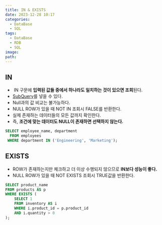 ```yaml
---
title: IN & EXISTS
date: 2023-12-28 10:17
categories:
  - DataBase
  - SQL
tags:
  - DataBase
  - RDB
  - SQL
image: 
path:
---
```


## IN
+  IN 구문에 **입력된 값들 중에서 하나라도 일치하는 것이 있으면 조회**된다.
+ [SubQuery](https://sonjh919.github.io/posts/SubQuery)를 넣을 수 있다.
+ Null과의 값 비교는 불가능하다. 
+ NULL ROW가 있을 때 NOT IN 조회시 FALSE를 반환한다.
+ 실제 존재하는 데이터들의 모든 값까지 확인한다.
+ 즉, **조건에 맞는 데이터도 NULL이 존재하면 선택하지 않는다.**

```sql
SELECT employee_name, department 
  FROM employees
 WHERE department IN ('Engineering', 'Marketing');

```

## EXISTS
+ ROW가 존재하는지만 체크하고 더 이상 수행되지 않으므로 **IN보다 성능이 좋다.**
+  NULL ROW가 있을 때 NOT EXISTS 조회시 TRUE값을 반환한다.

```sql
SELECT product_name
FROM products AS p
WHERE EXISTS (
    SELECT 1
    FROM inventory AS i
    WHERE i.product_id = p.product_id
    AND i.quantity > 0
);

```